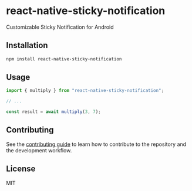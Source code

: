# react-native-sticky-notification

Customizable Sticky Notification for Android

## Installation

```sh
npm install react-native-sticky-notification
```

## Usage

```js
import { multiply } from "react-native-sticky-notification";

// ...

const result = await multiply(3, 7);
```

## Contributing

See the [contributing guide](CONTRIBUTING.md) to learn how to contribute to the repository and the development workflow.

## License

MIT
